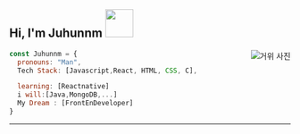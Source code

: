 <h2> Hi, I'm Juhunnm <img src="https://media.giphy.com/media/mGcNjsfWAjY5AEZNw6/giphy.gif" width="50"></h2>
<img align='right' src="" alt ="거위 사진">


```javascript
const Juhunnm = {
  pronouns: "Man",
  Tech Stack: [Javascript,React, HTML, CSS, C],

  learning: [Reactnative]
  i will:[Java,MongoDB,...]
  My Dream : [FrontEnDeveloper]
}
```

---
